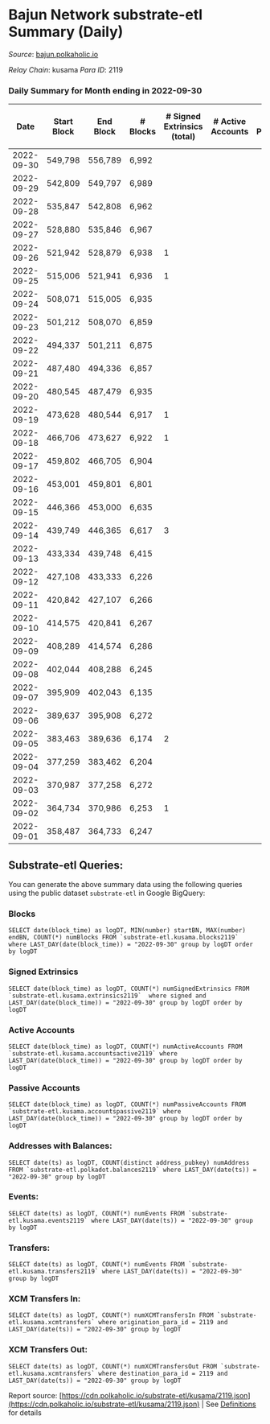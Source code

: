 # Bajun Network substrate-etl Summary (Daily)

_Source_: [bajun.polkaholic.io](https://bajun.polkaholic.io)

*Relay Chain*: kusama
*Para ID*: 2119



### Daily Summary for Month ending in 2022-09-30


| Date | Start Block | End Block | # Blocks | # Signed Extrinsics (total) | # Active Accounts | # Passive | # New | # Addresses with Balances | # Events | # Transfers | # XCM Transfers In | # XCM Transfers Out | Issues | 
| ---- | ----------- | --------- | -------- | --------------------------- | ----------------- | --------- | ----- | ------------------------- | -------- | ----------- | ------------------ | ------------------- | ------ |
| 2022-09-30 | 549,798 | 556,789 | 6,992 |  |  |  |  | 11 | 13,991 |   |   |   |  |
| 2022-09-29 | 542,809 | 549,797 | 6,989 |  |  |  |  |  | 13,982 |   |   |   |  |
| 2022-09-28 | 535,847 | 542,808 | 6,962 |  |  |  |  |  | 13,928 |   |   |   |  |
| 2022-09-27 | 528,880 | 535,846 | 6,967 |  |  |  |  |  | 13,938 |   |   |   |  |
| 2022-09-26 | 521,942 | 528,879 | 6,938 | 1 |  |  |  |  | 13,887 | 1  |   |   |  |
| 2022-09-25 | 515,006 | 521,941 | 6,936 | 1 |  |  |  |  | 13,882 | 1  |   |   |  |
| 2022-09-24 | 508,071 | 515,005 | 6,935 |  |  |  |  |  | 13,874 |   |   |   |  |
| 2022-09-23 | 501,212 | 508,070 | 6,859 |  |  |  |  |  | 13,725 |   |   |   |  |
| 2022-09-22 | 494,337 | 501,211 | 6,875 |  |  |  |  |  | 13,754 |   |   |   |  |
| 2022-09-21 | 487,480 | 494,336 | 6,857 |  |  |  |  |  | 13,718 |   |   |   |  |
| 2022-09-20 | 480,545 | 487,479 | 6,935 |  |  |  |  |  | 13,874 |   |   |   |  |
| 2022-09-19 | 473,628 | 480,544 | 6,917 | 1 |  |  |  |  | 13,842 | 1  |   |   |  |
| 2022-09-18 | 466,706 | 473,627 | 6,922 | 1 |  |  |  |  | 13,855 | 1  |   |   |  |
| 2022-09-17 | 459,802 | 466,705 | 6,904 |  |  |  |  |  | 13,812 |   |   |   |  |
| 2022-09-16 | 453,001 | 459,801 | 6,801 |  |  |  |  |  | 13,609 |   |   |   |  |
| 2022-09-15 | 446,366 | 453,000 | 6,635 |  |  |  |  |  | 13,274 |   |   |   |  |
| 2022-09-14 | 439,749 | 446,365 | 6,617 | 3 |  |  |  |  | 13,250 |   |   |   |  |
| 2022-09-13 | 433,334 | 439,748 | 6,415 |  |  |  |  |  | 12,834 |   |   |   |  |
| 2022-09-12 | 427,108 | 433,333 | 6,226 |  |  |  |  |  | 12,455 |   |   |   |  |
| 2022-09-11 | 420,842 | 427,107 | 6,266 |  |  |  |  |  | 12,536 |   |   |   |  |
| 2022-09-10 | 414,575 | 420,841 | 6,267 |  |  |  |  |  | 12,537 |   |   |   |  |
| 2022-09-09 | 408,289 | 414,574 | 6,286 |  |  |  |  |  | 12,576 |   |   |   |  |
| 2022-09-08 | 402,044 | 408,288 | 6,245 |  |  |  |  |  | 12,496 |   |   |   |  |
| 2022-09-07 | 395,909 | 402,043 | 6,135 |  |  |  |  | 8 | 12,274 |   |   |   |  |
| 2022-09-06 | 389,637 | 395,908 | 6,272 |  |  |  |  |  | 12,547 |   |   |   |  |
| 2022-09-05 | 383,463 | 389,636 | 6,174 | 2 |  |  |  |  | 12,359 |   |   |   |  |
| 2022-09-04 | 377,259 | 383,462 | 6,204 |  |  |  |  |  | 12,412 |   |   |   |  |
| 2022-09-03 | 370,987 | 377,258 | 6,272 |  |  |  |  | 8 | 12,547 |   |   |   |  |
| 2022-09-02 | 364,734 | 370,986 | 6,253 | 1 |  |  |  |  | 12,517 | 1  |   |   |  |
| 2022-09-01 | 358,487 | 364,733 | 6,247 |  |  |  |  |  | 12,497 |   |   |   |  |

## Substrate-etl Queries:
You can generate the above summary data using the following queries using the public dataset `substrate-etl` in Google BigQuery:


### Blocks
```
SELECT date(block_time) as logDT, MIN(number) startBN, MAX(number) endBN, COUNT(*) numBlocks FROM `substrate-etl.kusama.blocks2119`  where LAST_DAY(date(block_time)) = "2022-09-30" group by logDT order by logDT
```


### Signed Extrinsics
```
SELECT date(block_time) as logDT, COUNT(*) numSignedExtrinsics FROM `substrate-etl.kusama.extrinsics2119`  where signed and LAST_DAY(date(block_time)) = "2022-09-30" group by logDT order by logDT
```


### Active Accounts
```
SELECT date(block_time) as logDT, COUNT(*) numActiveAccounts FROM `substrate-etl.kusama.accountsactive2119` where LAST_DAY(date(block_time)) = "2022-09-30" group by logDT order by logDT
```


### Passive Accounts
```
SELECT date(block_time) as logDT, COUNT(*) numPassiveAccounts FROM `substrate-etl.kusama.accountspassive2119` where LAST_DAY(date(block_time)) = "2022-09-30" group by logDT order by logDT
```


### Addresses with Balances:
```
SELECT date(ts) as logDT, COUNT(distinct address_pubkey) numAddress FROM `substrate-etl.polkadot.balances2119` where LAST_DAY(date(ts)) = "2022-09-30" group by logDT
```


### Events:
```
SELECT date(ts) as logDT, COUNT(*) numEvents FROM `substrate-etl.kusama.events2119` where LAST_DAY(date(ts)) = "2022-09-30" group by logDT
```


### Transfers:
```
SELECT date(ts) as logDT, COUNT(*) numEvents FROM `substrate-etl.kusama.transfers2119` where LAST_DAY(date(ts)) = "2022-09-30" group by logDT
```


### XCM Transfers In:
```
SELECT date(ts) as logDT, COUNT(*) numXCMTransfersIn FROM `substrate-etl.kusama.xcmtransfers` where origination_para_id = 2119 and LAST_DAY(date(ts)) = "2022-09-30" group by logDT
```


### XCM Transfers Out:
```
SELECT date(ts) as logDT, COUNT(*) numXCMTransfersOut FROM `substrate-etl.kusama.xcmtransfers` where destination_para_id = 2119 and LAST_DAY(date(ts)) = "2022-09-30" group by logDT
```



Report source: [https://cdn.polkaholic.io/substrate-etl/kusama/2119.json](https://cdn.polkaholic.io/substrate-etl/kusama/2119.json) | See [Definitions](/DEFINITIONS.md) for details
